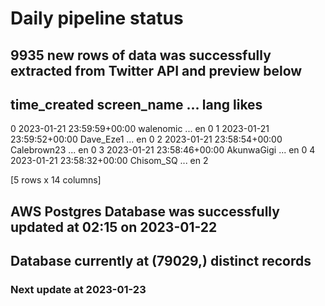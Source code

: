 # Daily pipeline status
## 9935 new rows of data was successfully extracted from Twitter API and preview below
##                time_created  screen_name  ... lang likes
0 2023-01-21 23:59:59+00:00    walenomic  ...   en     0
1 2023-01-21 23:59:52+00:00    Dave_Eze1  ...   en     0
2 2023-01-21 23:58:54+00:00  Calebrown23  ...   en     0
3 2023-01-21 23:58:46+00:00   AkunwaGigi  ...   en     0
4 2023-01-21 23:58:32+00:00    Chisom_SQ  ...   en     2

[5 rows x 14 columns]
## AWS Postgres Database was successfully updated at  02:15 on 2023-01-22
## Database currently at (79029,) distinct records
### Next update at 2023-01-23
